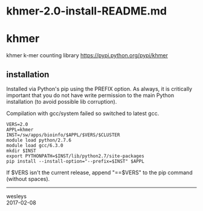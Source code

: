 # khmer-2.0-install-README.md

khmer
=====

khmer k-mer counting library
<https://pypi.python.org/pypi/khmer>

installation
------------

Installed via Python's pip using the PREFIX option. As always,
it is critically important that you do not have write permission
to the main Python installation (to avoid possible lib corruption).  

Compilation with gcc/system failed so switched to latest gcc.

    VERS=2.0
    APPL=khmer
    INST=/sw/apps/bioinfo/$APPL/$VERS/$CLUSTER
    module load python/2.7.6
    module load gcc/6.3.0
    mkdir $INST
    export PYTHONPATH=$INST/lib/python2.7/site-packages
    pip install --install-option="--prefix=$INST" $APPL

If $VERS isn't the current release, append "==$VERS" to the
pip command (without spaces).

---
wesleys  
2017-02-08
